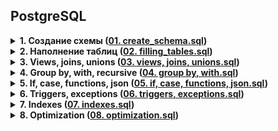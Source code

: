 ## PostgreSQL
<details>
  <summary><b>1. Создание схемы (<a href="https://github.com/DmitryMogilnikov/PythonDev/blob/master/PostgreSQL/01.%20create_schema.sql">01. create_schema.sql</a>)</b></summary>
  
Создать в своей тестовой базе данных схему «tag_data». Создать в схеме «tag_data» структуру таблиц для хранения данных, представленных в файле «ДЗ №1.xlsx»
</details>

<details>
  <summary><b>2. Наполнение таблиц (<a href="https://github.com/DmitryMogilnikov/PythonDev/blob/master/PostgreSQL/02.%20filling_tables.sql">02. filling_tables.sql</a>)</b></summary>
  
Необходимо загрузить из файла данные в ранее подготовленные таблицы. Написать запрос, который вернет из ваших таблиц данные в исходном виде (как в файле)
</details>

<details>
  <summary><b>3. Views, joins, unions (<a href="https://github.com/DmitryMogilnikov/PythonDev/blob/master/PostgreSQL/03.%20views%2C%20joins%2C%20unions.sql">03. views, joins, unions.sql</a>)</b></summary>
  
### Задача №1.
Создать представление в схеме public с использованием JOIN:
Условия выборки в представлении:
- Город вылета Москва или Санкт-Петербург
- Время вылета – первая половина дня (до 12:00)

### Задача №2.
Создать VIEW в схеме public с использованием JOIN и UNION, которое вернет следующие поля из таблиц в схеме «tag_data»:
- Имя тега
- Единица измерения
- Дата и время значения
- Значение тега
Условия выборки в представлении:
- Выберите по 10 последних значений по любым трем тегам
- Объедините выборки по каждому тегу через UNION

### Задача №3.
Создать две таблицы в схеме public с одним полем «название языка программирования». Заполнить обе таблицы произвольным набором языков. Отобразить в запросах что у обоих таблиц общее и чем они отличаются.
</details>

<details>
  <summary><b>4. Group by, with, recursive (<a href="https://github.com/DmitryMogilnikov/PythonDev/blob/master/PostgreSQL/04.%20group%20by%2C%20with.sql">04. group by, with.sql</a>)</b></summary>
  
### Задача №1.
- Напишите запрос к таблицам в схеме «booking», который вернет суммарное количество рейсов (перелетов) по каждому типу самолета, посуточно за январь 2017 года.
- Напишите запрос из таблиц в схеме «booking» который вернет общую сумму бронирований и среднее значение бронирований посуточно за январь 2017 года.

### Задача №2.
- Выполнить в своей тестовой базе данных скрипт script.sql. Используя рекурсивный запрос WITH RECURSIVE, посчитать сколько у каждого человека сотрудников в подчинении.
- Задача со * посчитать сколько у каждого человека сотрудников в подчинении, и непосредственных, и косвенных. Т.е. у гендира в непосредственном подчинении четыре зама, а в косвенном подчинении все сотрудники компании, кроме
него самого.
</details>

<details>
  <summary><b>5. If, case, functions, json (<a href="https://github.com/DmitryMogilnikov/PythonDev/blob/master/PostgreSQL/05.%20if%2C%20case%2C%20functions%2C%20json.sql">05. if, case, functions, json.sql</a>)</b></summary>
  
- Написать два варианта скалярной функции, с IF и CASE, принимающих на вход номер месяца и возвращающих номер квартала.
- Написать функцию, принимающую на вход номер месяца и город вылета, возвращающую списком (не таблицей) номера рейсов. Используйте данные в схеме booking.
- Написать процедуру, которая будет записывать новые данные в таблицу «prodmag.products». Данные будем записывать вформате JSON.
- Написать функцию, принимающую на вход массив Numeric и считающую с помощью цикла среднее арифметическое всех его элементов.
</details>

<details>
  <summary><b>6. Triggers, exceptions (<a href="https://github.com/DmitryMogilnikov/PythonDev/blob/master/PostgreSQL/06.%20triggers%2C%20exceptions.sql">06. triggers, exceptions.sql</a>)</b></summary>

### Задача №1
Создать таблицу prodmag.products_log со структурой, как prodmag.products плюс: 
- поле add_date (время внесения изменений), 
- поле operation (insert/delete/update), 
- плюс поле row(new/old). 

Написать триггер на вставку, обновление и удаление записей в таблице prodmag.products. Триггер должен логгировать изменения в таблицу prodmag.products_log. Для вставки пишем содержимое новой строки, дату добавления, insert, new. Для удаления пишем содержимое удаленной строки, дату удаления, delete, old. Для обновления пишем две строки: старое состояние строки, дата редактирования, update, old и новое состояние строки, дата редактирования, update, new.

### Задача №2
Написать триггер на вставку и обновление записей в таблице prodmag.products. Триггер должен выполнять проверку правильности сохраняемых в таблице данных и порождать Exception (тем самым не давая внести изменения в таблицу), в том случае, если данные не валидные.
</details>


<details>
  <summary><b>7. Indexes (<a href="https://github.com/DmitryMogilnikov/PythonDev/blob/master/PostgreSQL/07.%20indexes.sql">07. indexes.sql</a>)</b></summary>

Экспериментальным путем выбрать оптимальные* индексы для следующих полей у таблиц в схеме bookings:
- bookings.book_date = '15.08.2017 17:56:00+03'
- tickets.passenger_id = '9999 985697'
- tickets.passenger_name = 'ALEKSEY NOVIKOV'
- tickets.contact_data = '{"phone":"+70001171617"}'
</details>


<details>
  <summary><b>8. Optimization (<a href="https://github.com/DmitryMogilnikov/PythonDev/blob/master/PostgreSQL/08.%20optimization.sql">08. optimization.sql</a>)</b></summary>

Запросы, которые необходимо ускорить.
Можно менять структуру запросов, можно попробовать добавить индексы. Главное, чтобы набор данных остался, как у первоначального запроса и увеличилась скорость выборки данных.
</details>
